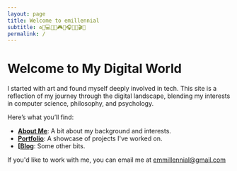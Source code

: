 ```yaml
---
layout: page
title: Welcome to emillennial
subtitle: ♻️🍕💻💧💀🎮🌱🎧🍟🦷🎬✨
permalink: /
---
```


# Welcome to My Digital World

I started with art and found myself deeply involved in tech. This site is a reflection of my journey through the digital landscape, blending my interests in computer science, philosophy, and psychology.

Here’s what you’ll find:

- **[About Me](aboutme)**: A bit about my background and interests.
- **[Portfolio](portfolio)**: A showcase of projects I've worked on.
- **[[Blog](/blog/)**: Some other bits.

If you'd like to work with me, you can email me at emmillennial@gmail.com
